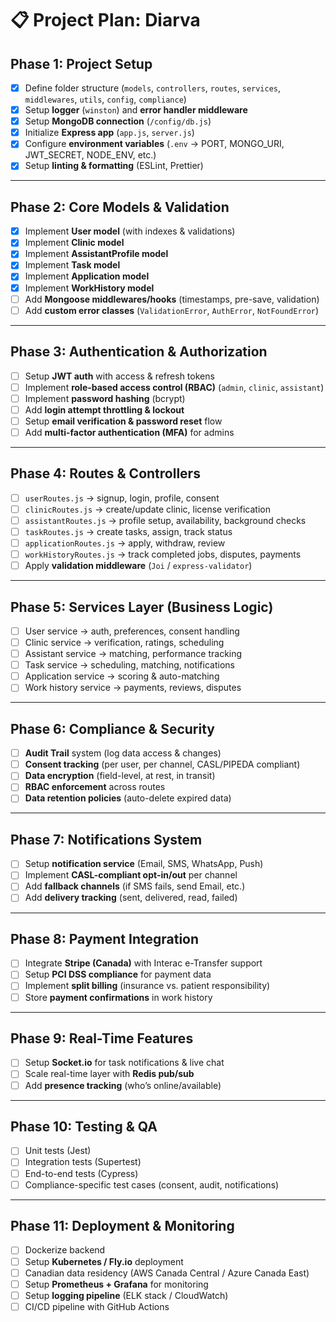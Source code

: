 # 📋 Project Plan: Diarva

## Phase 1: Project Setup
- [x] Define folder structure (`models`, `controllers`, `routes`, `services`, `middlewares`, `utils`, `config`, `compliance`)
- [x] Setup **logger** (`winston`) and **error handler middleware**
- [x] Setup **MongoDB connection** (`/config/db.js`)
- [x] Initialize **Express app** (`app.js`, `server.js`)
- [x] Configure **environment variables** (`.env` → PORT, MONGO_URI, JWT_SECRET, NODE_ENV, etc.)
- [x] Setup **linting & formatting** (ESLint, Prettier)

---

## Phase 2: Core Models & Validation
- [x] Implement **User model** (with indexes & validations)
- [x] Implement **Clinic model**
- [x] Implement **AssistantProfile model**
- [x] Implement **Task model**
- [x] Implement **Application model**
- [x] Implement **WorkHistory model**
- [ ] Add **Mongoose middlewares/hooks** (timestamps, pre-save, validation)
- [ ] Add **custom error classes** (`ValidationError`, `AuthError`, `NotFoundError`)

---

## Phase 3: Authentication & Authorization
- [ ] Setup **JWT auth** with access & refresh tokens
- [ ] Implement **role-based access control (RBAC)** (`admin`, `clinic`, `assistant`)
- [ ] Implement **password hashing** (bcrypt)
- [ ] Add **login attempt throttling & lockout**
- [ ] Setup **email verification & password reset** flow
- [ ] Add **multi-factor authentication (MFA)** for admins

---

## Phase 4: Routes & Controllers
- [ ] `userRoutes.js` → signup, login, profile, consent
- [ ] `clinicRoutes.js` → create/update clinic, license verification
- [ ] `assistantRoutes.js` → profile setup, availability, background checks
- [ ] `taskRoutes.js` → create tasks, assign, track status
- [ ] `applicationRoutes.js` → apply, withdraw, review
- [ ] `workHistoryRoutes.js` → track completed jobs, disputes, payments
- [ ] Apply **validation middleware** (`Joi` / `express-validator`)

---

## Phase 5: Services Layer (Business Logic)
- [ ] User service → auth, preferences, consent handling
- [ ] Clinic service → verification, ratings, scheduling
- [ ] Assistant service → matching, performance tracking
- [ ] Task service → scheduling, matching, notifications
- [ ] Application service → scoring & auto-matching
- [ ] Work history service → payments, reviews, disputes

---

## Phase 6: Compliance & Security
- [ ] **Audit Trail** system (log data access & changes)
- [ ] **Consent tracking** (per user, per channel, CASL/PIPEDA compliant)
- [ ] **Data encryption** (field-level, at rest, in transit)
- [ ] **RBAC enforcement** across routes
- [ ] **Data retention policies** (auto-delete expired data)

---

## Phase 7: Notifications System
- [ ] Setup **notification service** (Email, SMS, WhatsApp, Push)
- [ ] Implement **CASL-compliant opt-in/out** per channel
- [ ] Add **fallback channels** (if SMS fails, send Email, etc.)
- [ ] Add **delivery tracking** (sent, delivered, read, failed)

---

## Phase 8: Payment Integration
- [ ] Integrate **Stripe (Canada)** with Interac e-Transfer support
- [ ] Setup **PCI DSS compliance** for payment data
- [ ] Implement **split billing** (insurance vs. patient responsibility)
- [ ] Store **payment confirmations** in work history

---

## Phase 9: Real-Time Features
- [ ] Setup **Socket.io** for task notifications & live chat
- [ ] Scale real-time layer with **Redis pub/sub**
- [ ] Add **presence tracking** (who’s online/available)

---

## Phase 10: Testing & QA
- [ ] Unit tests (Jest)
- [ ] Integration tests (Supertest)
- [ ] End-to-end tests (Cypress)
- [ ] Compliance-specific test cases (consent, audit, notifications)

---

## Phase 11: Deployment & Monitoring
- [ ] Dockerize backend
- [ ] Setup **Kubernetes / Fly.io** deployment
- [ ] Canadian data residency (AWS Canada Central / Azure Canada East)
- [ ] Setup **Prometheus + Grafana** for monitoring
- [ ] Setup **logging pipeline** (ELK stack / CloudWatch)
- [ ] CI/CD pipeline with GitHub Actions